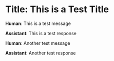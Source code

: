 # Title: This is a Test Title

**Human**: This is a test message

**Assistant**: This is a test response

**Human**: Another test message

**Assistant**: Another test response
